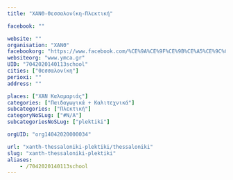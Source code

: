 ```yaml
---
title: "ΧΑΝΘ-Θεσσαλονίκη-Πλεκτική"

facebook: ""

website: ""
organisation: "ΧΑΝΘ"
facebookorg: "https://www.facebook.com/%CE%9A%CE%9F%CE%9B%CE%A5%CE%9C%CE%92%CE%97%CE%A4%CE%99%CE%9A%CE%9F-%CE%A7%CE%91%CE%9D%CE%98-158035910891406/"
websiteorg: "www.ymca.gr"
UID: "7042020140113school"
cities: ["Θεσσαλονίκη"]
perioxi: ""
address: ""

places: ["ΧΑΝ Καλαμαριάς"]
categories: ["Παιδαγωγικά + Καλιτεχνικά"]
subcategories: ["Πλεκτική"]
categoryNoSLug: ["#N/A"]
subcategoriesNoSLug: ["plektiki"]

orgUID: "org14042020000034"

url: "xanth-thessaloniki-plektiki/thessaloniki"
slug: "xanth-thessaloniki-plektiki"
aliases:
    - /7042020140113school
---
```





